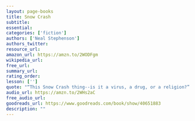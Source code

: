 ```yaml
---
layout: page-books
title: Snow Crash
subtitle: 
essential: 
categories: ['fiction']
authors: ['Neal Stephenson']
authors_twitter: 
resource_url: 
amazon_url: https://amzn.to/2WODFgm
wikipedia_url: 
free_url: 
summary_url: 
rating_order: 
lesson: ['']
quote: "“This Snow Crash thing--is it a virus, a drug, or a religion?” Juanita shrugs. “What's the difference?” "
audio_url: https://amzn.to/2WHs2aC
free_audio_url: 
goodreads_url: https://www.goodreads.com/book/show/40651883
description: ""
---
```

